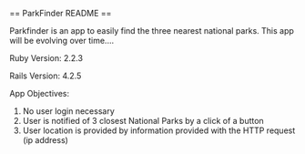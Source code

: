 == ParkFinder README ==

Parkfinder is an app to easily find the three nearest national parks. This app will be evolving over time....

Ruby Version: 2.2.3

Rails Version: 4.2.5

App Objectives:

1. No user login necessary
2. User is notified of 3 closest National Parks by a click of a button
3. User location is provided by information provided with the HTTP request (ip address)
